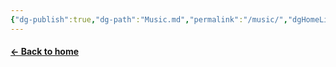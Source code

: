 ```yaml
---
{"dg-publish":true,"dg-path":"Music.md","permalink":"/music/","dgHomeLink":true,"dgShowInlineTitle":true,"dgEnableSearch":true,"dgLinkPreview":true,"dgShowTags":true,"noteIcon":""}
---
```


#### [← Back to home](/)